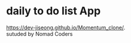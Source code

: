 # daily to do list App
  https://dev-jiseong.github.io/Momentum_clone/.             
  sutuded by Nomad Coders
